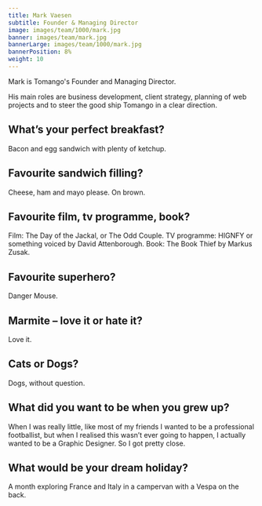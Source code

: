 ```yaml
---
title: Mark Vaesen
subtitle: Founder & Managing Director
image: images/team/1000/mark.jpg
banner: images/team/mark.jpg
bannerLarge: images/team/1000/mark.jpg
bannerPosition: 8%
weight: 10
---
```


Mark is Tomango's Founder and Managing Director.

His main roles are business development, client strategy, planning of web projects and to steer the good ship Tomango in a clear direction.

## What’s your perfect breakfast?
Bacon and egg sandwich with plenty of ketchup.

## Favourite sandwich filling?
Cheese, ham and mayo please. On brown.

## Favourite film, tv programme, book?
Film: The Day of the Jackal, or The Odd Couple. TV programme: HIGNFY or something voiced by David Attenborough. Book: The Book Thief by Markus Zusak.

## Favourite superhero?
Danger Mouse.

## Marmite – love it or hate it?
Love it.

## Cats or Dogs?
Dogs, without question.

## What did you want to be when you grew up?
When I was really little, like most of my friends I wanted to be a professional footballist, but when I realised this wasn’t ever going to happen, I actually wanted to be a Graphic Designer. So I got pretty close.

## What would be your dream holiday?
A month exploring France and Italy in a campervan with a Vespa on the back.
